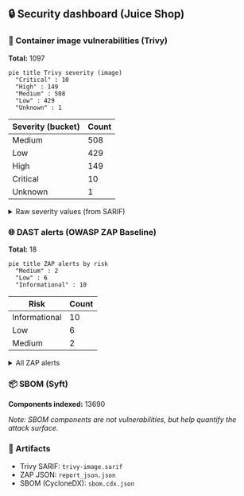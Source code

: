 ## 🔒 Security dashboard (Juice Shop)

### 🐳 Container image vulnerabilities (Trivy)
**Total:** 1097

```mermaid
pie title Trivy severity (image)
  "Critical" : 10
  "High" : 149
  "Medium" : 508
  "Low" : 429
  "Unknown" : 1
```

| Severity (bucket) | Count |
|---|---|
| Medium | 508 |
| Low | 429 |
| High | 149 |
| Critical | 10 |
| Unknown | 1 |

<details><summary>Raw severity values (from SARIF)</summary>


| Severity (raw) | Count |
|---|---|
| 5.5 | 463 |
| 2.0 | 426 |
| 8.0 | 81 |
| 7.8 | 42 |
| 4.7 | 13 |
| 6.5 | 9 |
| 7.5 | 9 |
| 5.3 | 7 |
| 7.1 | 5 |
| 9.8 | 4 |
| 4.1 | 3 |
| 7.0 | 3 |
| 7.3 | 3 |
| 8.1 | 3 |
| 9.1 | 3 |
| 9.5 | 3 |
| 3.3 | 2 |
| 4.4 | 2 |
| 4.6 | 2 |
| 5.0 | 2 |
| 6.4 | 2 |
| 6.7 | 2 |
| 0.0 | 1 |
| 1.9 | 1 |
| 4.8 | 1 |
| 6.1 | 1 |
| 6.3 | 1 |
| 7.2 | 1 |
| 7.4 | 1 |
| 7.7 | 1 |


</details>

### 🌐 DAST alerts (OWASP ZAP Baseline)
**Total:** 18

```mermaid
pie title ZAP alerts by risk
  "Medium" : 2
  "Low" : 6
  "Informational" : 10
```

| Risk | Count |
|---|---|
| Informational | 10 |
| Low | 6 |
| Medium | 2 |

<details><summary>All ZAP alerts</summary>


- **Content Security Policy (CSP) Header Not Set** — _Medium_ (examples: 11) — e.g. `http://localhost:3000`
- **Cross-Domain Misconfiguration** — _Medium_ (examples: 11) — e.g. `http://localhost:3000`
- **Cross-Domain JavaScript Source File Inclusion** — _Low_ (examples: 10) — e.g. `http://localhost:3000`
- **Dangerous JS Functions** — _Low_ (examples: 2) — e.g. `http://localhost:3000/main.js`
- **Deprecated Feature Policy Header Set** — _Low_ (examples: 11) — e.g. `http://localhost:3000`
- **Full Path Disclosure** — _Low_ (examples: 6) — e.g. `http://localhost:3000/ftp/coupons_2013.md.bak`
- **Insufficient Site Isolation Against Spectre Vulnerability** — _Low_ (examples: 10) — e.g. `http://localhost:3000`
- **Timestamp Disclosure - Unix** — _Low_ (examples: 16) — e.g. `http://localhost:3000`
- **Base64 Disclosure** — _Informational_ (examples: 5) — e.g. `http://localhost:3000/ftp`
- **Information Disclosure - Suspicious Comments** — _Informational_ (examples: 2) — e.g. `http://localhost:3000/main.js`
- **Modern Web Application** — _Informational_ (examples: 11) — e.g. `http://localhost:3000`
- **Non-Storable Content** — _Informational_ (examples: 1) — e.g. `http://localhost:3000/ftp/encrypt.pyc`
- **Sec-Fetch-Dest Header is Missing** — _Informational_ (examples: 3) — e.g. `http://localhost:3000`
- **Sec-Fetch-Mode Header is Missing** — _Informational_ (examples: 3) — e.g. `http://localhost:3000`
- **Sec-Fetch-Site Header is Missing** — _Informational_ (examples: 3) — e.g. `http://localhost:3000`
- **Sec-Fetch-User Header is Missing** — _Informational_ (examples: 3) — e.g. `http://localhost:3000`
- **Storable and Cacheable Content** — _Informational_ (examples: 1) — e.g. `http://localhost:3000/robots.txt`
- **Storable but Non-Cacheable Content** — _Informational_ (examples: 9) — e.g. `http://localhost:3000`


</details>

### 📦 SBOM (Syft)
**Components indexed:** 13690

_Note: SBOM components are not vulnerabilities, but help quantify the attack surface._

### 📎 Artifacts
- Trivy SARIF: `trivy-image.sarif`
- ZAP JSON: `report_json.json`
- SBOM (CycloneDX): `sbom.cdx.json`
